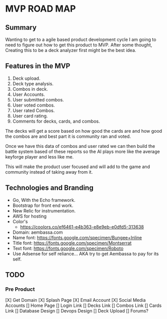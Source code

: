 # MVP ROAD MAP

## Summary
Wanting to get to a agile based product development cycle I am going to need to figure out how to get this product to MVP. After some thought, Creating this to be a deck analyzer first might be the best idea.

## Features in the MVP

1. Deck upload.
2. Deck type analysis.
3. Combos in deck.
4. User Accounts.
5. User submitted combos.
6. User voted combos.
7. User rated Combos.
8. User card rating.
9. Comments for decks, cards, and combos.

The decks will get a score based on how good the cards are and how good the combos are and best part it is community ran and voted.

Once we have this data of combos and user rated we can then build the battle system based of these reports so the AI plays more like the average keyforge player and less like me.

This will make the product user focused and will add to the game and community instead of taking away from it.

## Technologies and Branding
- Go, With the Echo framework.
- Bootstrap for front end work.
- New Relic for instrumentation.
- AWS for hosting
- Color's
    - https://coolors.co/ef6461-e4b363-e8e9eb-e0dfd5-313638
- Domain: aembassa.com
- Name font: https://fonts.google.com/specimen/Bungee+Inline
- Title font: https://fonts.google.com/specimen/Montserrat
- Text font: https://fonts.google.com/specimen/Roboto
- Use Adsense for self reliance... AKA try to get Aembassa to pay for its self.

## TODO
### Pre Product
[X] Get Domain
[X] Splash Page
[X] Email Account
[X] Social Media Accounts
[] Home Page
[] Login Link
[] Decks Link
[] Combos Link
[] Cards Link
[] Database Design
[] Devops Design
[] Deck Upload
[] Forums?